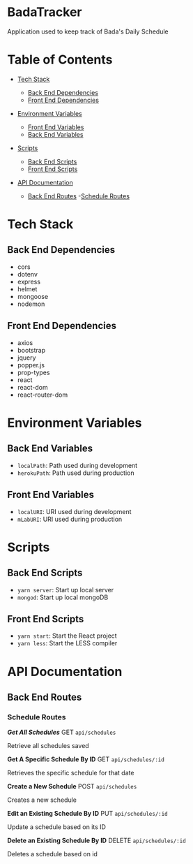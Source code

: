 # BadaTracker

Application used to keep track of Bada's Daily Schedule

# Table of Contents
- [Tech Stack](https://github.com/ktan114/BadaTracker/tree/kevin/readme#tech-stack)
    - [Back End Dependencies](https://github.com/ktan114/BadaTracker/tree/kevin/readme#back-end-dependencies)
    - [Front End Dependencies](https://github.com/ktan114/BadaTracker/tree/kevin/readme#front-end-dependencies)

- [Environment Variables](https://github.com/ktan114/BadaTracker/tree/kevin/readme#environment-variables)
    - [Front End Variables](https://github.com/ktan114/BadaTracker/tree/kevin/readme#back-end-variables)
    - [Back End Variables](https://github.com/ktan114/BadaTracker/tree/kevin/readme#front-end-variables)

- [Scripts](https://github.com/ktan114/BadaTracker/tree/kevin/readme#scripts)
    - [Back End Scripts](https://github.com/ktan114/BadaTracker/tree/kevin/readme#back-end-scripts)
    - [Front End Scripts](https://github.com/ktan114/BadaTracker/tree/kevin/readme#front-end-scripts)

- [API Documentation](https://github.com/ktan114/BadaTracker/tree/kevin/readme#api-documentation)
    - [Back End Routes](https://github.com/ktan114/BadaTracker/tree/kevin/readme#back-end-routes)
        -[Schedule Routes](https://github.com/ktan114/BadaTracker/tree/kevin/readme#schedule-routes)

# Tech Stack

## Back End Dependencies
- cors
- dotenv
- express
- helmet
- mongoose
- nodemon

## Front End Dependencies
- axios
- bootstrap
- jquery
- popper.js
- prop-types
- react
- react-dom
- react-router-dom

# Environment Variables 

## Back End Variables 
- `localPath`: Path used during development
- `herokuPath`: Path used during production

## Front End Variables
- `localURI`: URI used during development
- `mLabURI`: URI used during production

# Scripts

## Back End Scripts
- `yarn server`: Start up local server
- `mongod`: Start up local mongoDB

## Front End Scripts
- `yarn start`: Start the React project
- `yarn less`: Start the LESS compiler

# API Documentation

## Back End Routes

### Schedule Routes

***Get All Schedules***
GET `api/schedules`

Retrieve all schedules saved

**Get A Specific Schedule By ID**
GET `api/schedules/:id` 

Retrieves the specific schedule for that date

**Create a New Schedule**
POST `api/schedules`

Creates a new schedule

**Edit an Existing Schedule By ID**
PUT `api/schedules/:id`

Update a schedule based on its ID

**Delete an Existing Schedule By ID**
DELETE `api/schedules/:id`

Deletes a schedule based on id